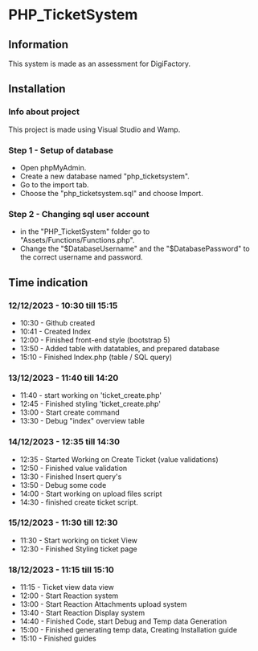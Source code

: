 # PHP_TicketSystem
## Information
This system is made as an assessment for DigiFactory.

## Installation
### Info about project
This project is made using Visual Studio and Wamp.
### Step 1 - Setup of database
- Open phpMyAdmin.
- Create a new database named "php_ticketsystem".
- Go to the import tab.
- Choose the "php_ticketsystem.sql" and choose Import.
### Step 2 - Changing sql user account
- in the "PHP_TicketSystem" folder go to "Assets/Functions/Functions.php".
- Change the "$DatabaseUsername" and the "$DatabasePassword" to the correct username and password.

## Time indication
### 12/12/2023 - 10:30 till 15:15
- 10:30 - Github created
- 10:41 - Created Index  
- 12:00 - Finished front-end style (bootstrap 5)
- 13:50 - Added table with datatables, and prepared database
- 15:10 - Finished Index.php (table / SQL query)
### 13/12/2023 - 11:40 till 14:20
- 11:40 - start working on 'ticket_create.php'
- 12:45 - Finished styling 'ticket_create.php'
- 13:00 - Start create command
- 13:30 - Debug "index" overview table
### 14/12/2023 - 12:35 till 14:30
- 12:35 - Started Working on Create Ticket (value validations)
- 12:50 - Finished value validation
- 13:30 - Finished Insert query's
- 13:50 - Debug some code
- 14:00 - Start working on upload files script
- 14:30 - finished create ticket script.
### 15/12/2023 - 11:30 till 12:30
- 11:30 - Start working on ticket View
- 12:30 - Finished Styling ticket page
### 18/12/2023 - 11:15 till 15:10
- 11:15 - Ticket view data view
- 12:00 - Start Reaction system
- 13:00 - Start Reaction Attachments upload system
- 13:40 - Start Reaction Display system
- 14:40 - Finished Code, start Debug and Temp data Generation
- 15:00 - Finished generating temp data, Creating Installation guide
- 15:10 - Finished guides